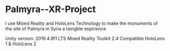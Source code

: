 # Palmyra--XR-Project
I use Mixed Reality and HoloLens Technology to make the monuments of the site of Palmyra  in Syria a taingble expirience

Unity version: 2019.4.9f1 LTS
Mixed Reality Toolkit 2.4 
Compatible HoloLens 1 & HoloLens 2
